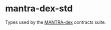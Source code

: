 # mantra-dex-std

Types used by the [MANTRA-dex](https://github.com/MANTRA-Chain/mantra-dex) contracts suite.
